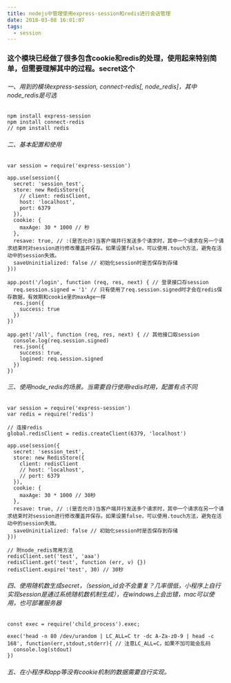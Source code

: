 ```yaml
---
title: nodejs中管理使用express-session和redis进行会话管理
date: 2018-03-08 16:01:07
tags:
  - session
---
```

### 这个模块已经做了很多包含cookie和redis的处理，使用起来特别简单，但需要理解其中的过程。secret这个
###### 一、用到的模块express-session, connect-redis[, node_redis]，其中node_redis是可选
```
npm install express-session
npm install connect-redis
// npm install redis
```
###### 二、基本配置和使用
```
var session = require('express-session')

app.use(session({
  secret: 'session_test',
  store: new RedisStore({
    // client: redisClient,
    host: 'localhost',
    port: 6379
  }),
  cookie: {
    maxAge: 30 * 1000 // 秒
  },
  resave: true, // :(是否允许)当客户端并行发送多个请求时，其中一个请求在另一个请求结束时对session进行修改覆盖并保存。如果设置false，可以使用.touch方法，避免在活动中的session失效。
  saveUninitialized: false // 初始化session时是否保存到存储
}))

app.post('/login', function (req, res, next) { // 登录接口存session
  req.session.signed = '1' // 只有使用了req.session.signed时才会在redis保存数据，有效期和cookie里的maxAge一样
  res.json({
    success: true
  })
})

app.get('/all', function (req, res, next) { // 其他接口取session
  console.log(req.session.signed)
  res.json({
    success: true,
    logined: req.session.signed
  })
})
```
###### 三、使用node_redis的场景。当需要自行使用redis时用，配置有点不同
```
var session = require('express-session')
var redis = require('redis')

// 连接redis
global.redisClient = redis.createClient(6379, 'localhost')

app.use(session({
  secret: 'session_test',
  store: new RedisStore({
    client: redisClient
    // host: 'localhost',
    // port: 6379
  }),
  cookie: {
    maxAge: 30 * 1000 // 30秒
  },
  resave: true, // :(是否允许)当客户端并行发送多个请求时，其中一个请求在另一个请求结束时对session进行修改覆盖并保存。如果设置false，可以使用.touch方法，避免在活动中的session失效。
  saveUninitialized: false // 初始化session时是否保存到存储
}))

// 附node_redis常用方法
redisClient.set('test', 'aaa')
redisClient.get('test', function (err, v) {})
redisClient.expire('test', 30) // 30秒
```
###### 四、使用随机数生成secret，（session_id会不会重复？几率很低，小程序上自行实现session是通过系统随机数机制生成），在windows上会出错，mac可以使用，也可部署服务器
```
const exec = require('child_process').exec;

exec('head -n 80 /dev/urandom | LC_ALL=C tr -dc A-Za-z0-9 | head -c 168', function(err,stdout,stderr){ // 注意LC_ALL=C，如果不加可能会乱码
  console.log(stdout)
})
```
###### 五、在小程序和app等没有cookie机制的数据需要自行实现。
